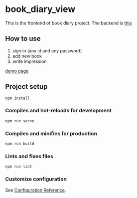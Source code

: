 # book_diary_view
This is the frontend of book diary project.
The backend is [this](https://github.com/RikuMats/book_diary_with_docker) 
## How to use
1. sign in (any id and any password)
2. add new book
3. write impression

[demo page](https://rikumats.github.io/book_diary_view)


## Project setup
```
npm install
```

### Compiles and hot-reloads for development
```
npm run serve
```

### Compiles and minifies for production
```
npm run build
```

### Lints and fixes files
```
npm run lint
```

### Customize configuration
See [Configuration Reference](https://cli.vuejs.org/config/).

